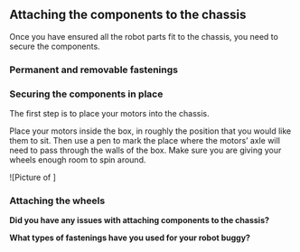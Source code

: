 [comment]: # (
Is this step open? Y/N
If so, short description of this step:
Related links:
Related files:
)

## Attaching the components to the chassis

Once you have ensured all the robot parts fit to the chassis, you need to secure the components.

### Permanent and removable fastenings



### Securing the components in place 



The first step is to place your motors into the chassis.

Place your motors inside the box, in roughly the position that you would like them to sit. Then use a pen to mark the place where the motors’ axle will need to pass through the walls of the box. Make sure you are giving your wheels enough room to spin around.

![Picture of ]

### Attaching the wheels 




**Did you have any issues with attaching components to the chassis?**

**What types of fastenings have you used for your robot buggy?**